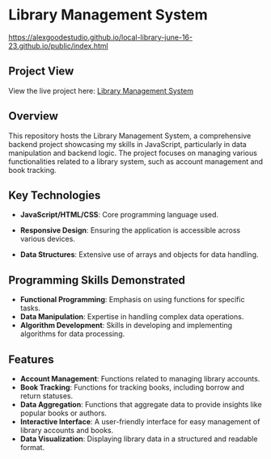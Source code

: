 # Library Management System
https://alexgoodestudio.github.io/local-library-june-16-23.github.io/public/index.html

## Project View
View the live project here: [Library Management System](https://alexgoodestudio.github.io/local-library-june-16-23.github.io/public/index.html)


## Overview
This repository hosts the Library Management System, a comprehensive backend project showcasing my skills in JavaScript, particularly in data manipulation and backend logic. The project focuses on managing various functionalities related to a library system, such as account management and book tracking.

## Key Technologies
- **JavaScript/HTML/CSS**: Core programming language used.
- **Responsive Design**: Ensuring the application is accessible across various devices.

- **Data Structures**: Extensive use of arrays and objects for data handling.

## Programming Skills Demonstrated
- **Functional Programming**: Emphasis on using functions for specific tasks.
- **Data Manipulation**: Expertise in handling complex data operations.
- **Algorithm Development**: Skills in developing and implementing algorithms for data processing.

## Features
- **Account Management**: Functions related to managing library accounts.
- **Book Tracking**: Functions for tracking books, including borrow and return statuses.
- **Data Aggregation**: Functions that aggregate data to provide insights like popular books or authors.
- **Interactive Interface**: A user-friendly interface for easy management of library accounts and books.
- **Data Visualization**: Displaying library data in a structured and readable format.





